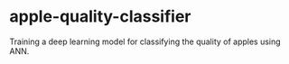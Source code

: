# apple-quality-classifier
Training a deep learning model for classifying the quality of apples using ANN.
